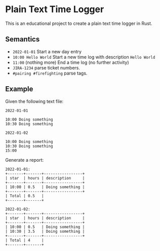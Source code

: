 Plain Text Time Logger
======================

This is an educational project to create a plain text time logger in Rust.

Semantics
---------

- `2022-01-01` Start a new day entry
- `10:00 Hello World` Start a new time log with description `Hello World`
- `11:00` (nothing more) End a time log (no further activity)
- `JIRA-1234` parse ticket numbers.
- `#pairing #firefighting` parse tags.

Example
-------

Given the following text file:

```
2022-01-01

10:00 Doing something
10:30 Doing something

2022-01-02

10:00 Doing something
10:30 Doing something
15:00
```

Generate a report:

```
2022-01-01:
+-------+-------+-----------------+
| star  | hours | description     |
+-------+-------+-----------------+
| 10:00 | 0.5   | Doing something |
+-------+-------+-----------------+
| Total | 0.5   |
+-------+-------+

2022-01-02:
+-------+-------+-----------------+
| star  | hours | description     |
+-------+-------+-----------------+
| 10:00 | 0.5   | Doing something |
| 10:30 | 3.5   | Doing something |
+-------+-------+-----------------+
| Total | 4     |
+-------+-------+
```
